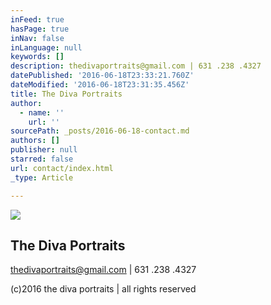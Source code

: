 ```yaml
---
inFeed: true
hasPage: true
inNav: false
inLanguage: null
keywords: []
description: thedivaportraits@gmail.com | 631 .238 .4327
datePublished: '2016-06-18T23:33:21.760Z'
dateModified: '2016-06-18T23:31:35.456Z'
title: The Diva Portraits
author:
  - name: ''
    url: ''
sourcePath: _posts/2016-06-18-contact.md
authors: []
publisher: null
starred: false
url: contact/index.html
_type: Article

---
```

![](https://the-grid-user-content.s3-us-west-2.amazonaws.com/d636cee0-d914-40f9-ac2a-af6d81b64997.jpg)

## The Diva Portraits

thedivaportraits@gmail.com | 631 .238 .4327

(c)2016 the diva portraits | all rights reserved